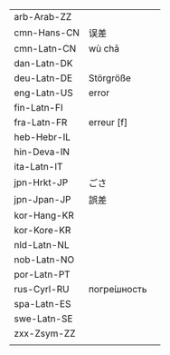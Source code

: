 | | | |
|-|-|-|
| arb-Arab-ZZ |  |  |
| cmn-Hans-CN | 误差 |  |
| cmn-Latn-CN | wù chā |  |
| dan-Latn-DK |  |  |
| deu-Latn-DE | Störgröße |  |
| eng-Latn-US | error |  |
| fin-Latn-FI |  |  |
| fra-Latn-FR | erreur [f] |  |
| heb-Hebr-IL |  |  |
| hin-Deva-IN |  |  |
| ita-Latn-IT |  |  |
| jpn-Hrkt-JP | ごさ |  |
| jpn-Jpan-JP | 誤差 |  |
| kor-Hang-KR |  |  |
| kor-Kore-KR |  |  |
| nld-Latn-NL |  |  |
| nob-Latn-NO |  |  |
| por-Latn-PT |  |  |
| rus-Cyrl-RU | погре́шность |  |
| spa-Latn-ES |  |  |
| swe-Latn-SE |  |  |
| zxx-Zsym-ZZ |  |  |
|  |  |  |